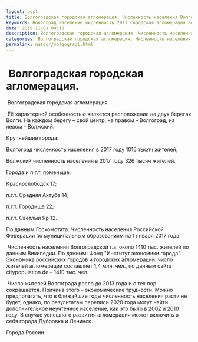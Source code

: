 ```yaml
---
layout: post
title: Волгоградская городская агломерация. Численность населения Волгограда
keywords: Волгоград население численность 2017 городская агломерация Волжский
date: 2019-11-01 04:18
description: Волгоградская городская агломерация. Численность населения Волгограда, Волжского 2017
categories: Волгоградская городская агломерация. Численность населения Волгограда, Волжского 2017
permalink: nasgor/volgogragl.html
---
```


#  Волгоградская городская агломерация.



 Волгоградская городская агломерация.



 Её характерной особенностью является расположение на двух берегах Волги. На каждом берегу – свой центр, на правом – Волгоград, на левом – Волжский.



Крупнейшие города:


Волгоград численность населения в 2017 году 1016 тысяч жителей;


Волжский численность населения в 2017 году 326 тысяч жителей.


Города и п.г.т. поменьше: 


Краснослободск 17;


п.г.т. Средняя Ахтуба 14;


п.г.т. Городище 22;


п.г.т. Светлый Яр 12.


По данным Госкомстата: Численность населения Российской Федерации по муниципальным образованиям на 1 января 2017 года.



 Численность населения Волгоградской г.а. около 1410 тыс. жителей по данным Википедии. По данным: Фонд &#34;Институт экономики города&#34;. Экономика российских городов и городских агломераций. число жителей агломерации составляет 1,4 млн. чел., по данным сайта citypopulation.de – 1410 тыс. чел.



 Число жителей Волгограда росло до 2013 года и с тех пор сокращается. Причина этого – экономические трудности. Можно предполагать, что в ближайшие годы численность населения расти не будет, однако, по результатам переписи 2020 года могут найти дополнительное неучтённое население, как это было в 2002 и 2010 году. В случае успешного развития агломерация может включить в себя города Дубровка и Ленинск. 




Города России



		
